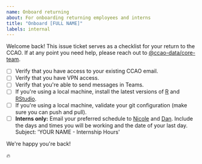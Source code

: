 ```yaml
---
name: Onboard returning
about: For onboarding returning employees and interns
title: "Onboard [FULL NAME]"
labels: internal
---
```


Welcome back! This issue ticket serves as a checklist for your return to the CCAO. If at any point you need help, please reach out to [@ccao-data/core-team](https://github.com/orgs/ccao-data/teams/core-team).

- [ ] Verify that you have access to your existing CCAO email.
- [ ] Verify that you have VPN access.
- [ ] Verify that you're able to send messages in Teams.
- [ ] If you're using a local machine, install the latest versions of [R](https://cloud.r-project.org/) and [RStudio](https://posit.co/download/rstudio-desktop/#download).
- [ ] If you're using a local machine, validate your git configuration (make sure you can push and pull).
- [ ] **Interns only:** Email your preferred schedule to [Nicole](mailto:nicole.jardine@cookcountyil.gov) and [Dan](mailto:daniel.snow@cookcountyil.gov). Include the days and times you will be working and the date of your last day. Subject: 'YOUR NAME - Internship Hours'

We're happy you're back!

:fire:

